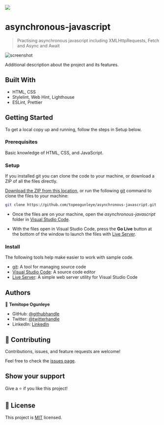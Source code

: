 ![](https://img.shields.io/badge/Microverse-blueviolet)

# asynchronous-javascript

> Practising asynchronous javascript including XMLHttpRequests, Fetch and Async and Await

![screenshot](./app_screenshot.png)

Additional description about the project and its features.

## Built With

- HTML, CSS
- Stylelint, Web Hint, Lighthouse
- ESLint, Prettier

## Getting Started
To get a local copy up and running, follow the steps in Setup below.

### Prerequisites
Basic knowledge of HTML, CSS, and JavaScript.

### Setup
If you installed git you can clone the code to your machine, or download a ZIP of all the files directly.

[Download the ZIP from this location](https://github.com/topeogunleye/asynchronous-javascript/archive/refs/heads/main.zip), or run the following [git](https://git-scm.com/downloads) command to clone the files to your machine:

```bash
git clone https://github.com/topeogunleye/asynchronous-javascript.git
```

- Once the files are on your machine, open the _asynchronous-javascript_ folder in [Visual Studio Code](https://code.visualstudio.com/).

- With the files open in Visual Studio Code, press the **Go Live** button at the bottom of the window to launch the files with [Live Server](https://marketplace.visualstudio.com/items?itemName=ritwickdey.LiveServer).

### Install

The following tools help make easier to work with sample code.

- [git](https://git-scm.com/downloads): A tool for managing source code
- [Visual Studio Code](https://code.visualstudio.com/): A source code editor
- [Live Server](https://marketplace.visualstudio.com/items?itemName=ritwickdey.LiveServer): A simple web server utility for Visual Studio Code

## Authors

👤 **Temitope Ogunleye**

- GitHub: [@githubhandle](https://github.com/topeogunleye)
- Twitter: [@twitterhandle](https://twitter.com/topeogunleye21)
- LinkedIn: [LinkedIn](https://linkedin.com/in/ogunleye)

## 🤝 Contributing

Contributions, issues, and feature requests are welcome!

Feel free to check the [issues page](https://github.com/topeogunleye/asynchronous-javascript/issues).

## Show your support

Give a ⭐️ if you like this project!


## 📝 License

This project is [MIT](./MIT.md) licensed.
